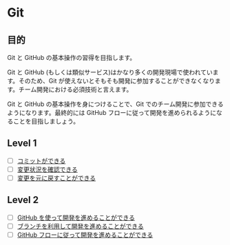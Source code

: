 # Git

## 目的

Git と GitHub の基本操作の習得を目指します。

Git と GitHub (もしくは類似サービス)はかなり多くの開発現場で使われています。そのため、Git が使えないとそもそも開発に参加することができなくなります。チーム開発における必須技術と言えます。

Git と GitHub の基本操作を身につけることで、Git でのチーム開発に参加できるようになります。最終的には GitHub フローに従って開発を進められるようになることを目指しましょう。

## Level 1

- [ ] [コミットができる](/quest/technologies/git/COMMIT.md)
- [ ] [変更状況を確認できる](/quest/technologies/git/STATUS.mdx)
- [ ] [変更を元に戻すことができる](/quest/technologies/git/RESTORE.md)

## Level 2

- [ ] [GitHub を使って開発を進めることができる](/quest/technologies/git/GITHUB.md)
- [ ] [ブランチを利用して開発を進めることができる](/quest/technologies/git/BRANCH.md)
- [ ] [GitHub フローに従って開発を進めることができる](/quest/technologies/git/PULLREQUEST.md)
